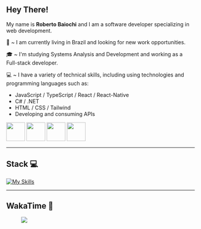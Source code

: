 ## Hey There!
My name is **Roberto Baiochi** and I am a software developer specializing in web development.

:round_pushpin: ~ I am currently living in Brazil and looking for new work opportunities.

:mortar_board: ~ I'm studying Systems Analysis and Development and working as a Full-stack developer. 

:computer: ~ I have a variety of technical skills, including using technologies and programming languages such as:
  - JavaScript / TypeScript / React / React-Native
  - C# / .NET
  - HTML / CSS / Tailwind
  - Developing and consuming APIs

<a href="https://www.linkedin.com/in/roberto-baiochi/" target="_blank" style="text-decoration: none;">
  <img src="https://github.com/RobertoBaiochi/readmeAssets/blob/main/assets/linkedin.png" width="50px" height="50px" />
</a>
<a href="https://wa.me/+5519988133989" target="_blank" style="text-decoration: none;">
  <img src="https://github.com/RobertoBaiochi/readmeAssets/blob/main/assets/whatsapp.png" width="50px" height="50px" />
</a>
<a href="mailto:robertombbaiochi@gmail.com" target="_blank" style="text-decoration: none;">
  <img src="https://github.com/RobertoBaiochi/readmeAssets/blob/main/assets/gmail.png" width="50px" height="50px" />
</a>
<a href="https://robertobaiochi.com.br" target="_blank" style="text-decoration: none;">
  <img src="https://github.com/RobertoBaiochi/readmeAssets/blob/main/assets/site.png" width="50px" height="50px" />
</a>


<hr />


## Stack 💻
[![My Skills](https://skillicons.dev/icons?i=cs,dotnet,js,ts,react,nextjs,nodejs,html,css,tailwind,git,postgres,androidstudio)](https://skillicons.dev) 
<br/>

<hr />
 
## WakaTime 🚀
<figure><a href="https://wakatime.com"><img src="https://wakatime.com/share/@RobertoBaiochi/aa4c0f63-3810-4724-80e6-6831875ca063.png" /></a></figure>
